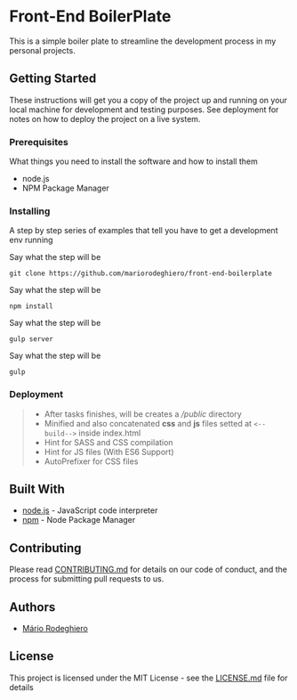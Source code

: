# Front-End BoilerPlate

This is a simple boiler plate to streamline the development process in my personal projects.

## Getting Started

These instructions will get you a copy of the project up and running on your local machine for development and testing purposes. See deployment for notes on how to deploy the project on a live system.

### Prerequisites

What things you need to install the software and how to install them

* node.js
* NPM Package Manager

### Installing

A step by step series of examples that tell you have to get a development env running

Say what the step will be

```
git clone https://github.com/mariorodeghiero/front-end-boilerplate
```
Say what the step will be
```
npm install
```
Say what the step will be

```
gulp server
```
Say what the step will be

```
gulp 
```

### Deployment

> - After tasks finishes, will be creates a */public* directory 
> - Minified and also concatenated **css** and **js** files setted at ```<-- build-->``` inside index.html
> - Hint for SASS and CSS compilation
> - Hint for JS files (With ES6 Support)
> - AutoPrefixer for CSS files

## Built With

* [node.js](https://nodejs.org/en/) - JavaScript code interpreter
* [npm](https://maven.apache.org/) - Node Package Manager

## Contributing

Please read [CONTRIBUTING.md](https://gist.github.com/) for details on our code of conduct, and the process for submitting pull requests to us.


## Authors

* [Mário Rodeghiero](https://github.com/mariorodeghiero)


## License

This project is licensed under the MIT License - see the [LICENSE.md](LICENSE.md) file for details

